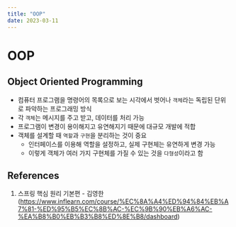 ```yaml
---
title: "OOP"
date: 2023-03-11
---
```


# OOP

## Object Oriented Programming

- 컴퓨터 프로그램을 명령어의 목록으로 보는 시각에서 벗어나 `객체`라는 독립된 단위로 파악하는 프로그래밍 방식
- 각 `객체`는 메시지를 주고 받고, 데이터를 처리 가능
- 프로그램이 변경이 용이해지고 유연해지기 때문에 대규모 개발에 적합
- 객체를 설계할 때 `역할`과 `구현`을 분리하는 것이 중요
  - 인터페이스를 이용해 역할을 설정하고, 실제 구현체는 유연하게 변경 가능
  - 이렇게 객체가 여러 가지 구현체를 가질 수 있는 것을 `다형성`이라고 함

## References

1. 스프링 핵심 원리 기본편 - 김영한 (https://www.inflearn.com/course/%EC%8A%A4%ED%94%84%EB%A7%81-%ED%95%B5%EC%8B%AC-%EC%9B%90%EB%A6%AC-%EA%B8%B0%EB%B3%B8%ED%8E%B8/dashboard)
